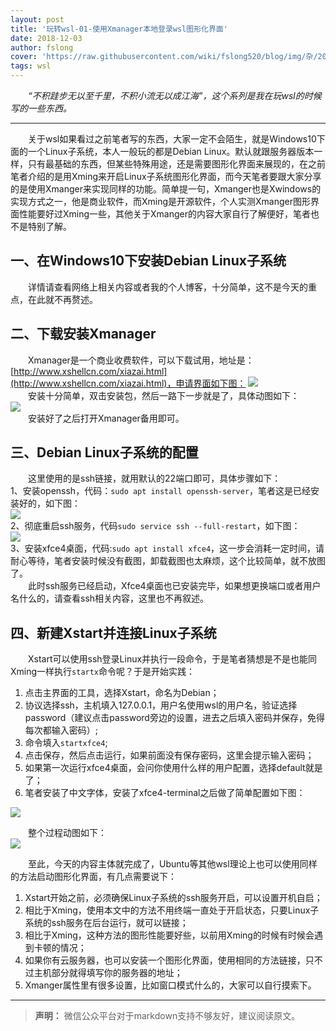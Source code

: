 ```yaml
---
layout: post
title: '玩转wsl-01-使用Xmanager本地登录wsl图形化界面'
date: 2018-12-03
author: fslong
cover: 'https://raw.githubusercontent.com/wiki/fslong520/blog/img/杂/2018.12.03/2018-12-03-01.jpg'
tags: wsl
---
```

  
&emsp;&emsp;*“不积跬步无以至千里，不积小流无以成江海”，这个系列是我在玩wsl的时候写的一些东西。*  
   

---
&emsp;&emsp;关于wsl如果看过之前笔者写的东西，大家一定不会陌生，就是Windows10下面的一个Linux子系统，本人一般玩的都是Debian Linux。默认就跟服务器版本一样，只有最基础的东西，但某些特殊用途，还是需要图形化界面来展现的，在之前笔者介绍的是用Xming来开启Linux子系统图形化界面，而今天笔者要跟大家分享的是使用Xmanger来实现同样的功能。简单提一句，Xmanger也是Xwindows的实现方式之一，他是商业软件，而Xming是开源软件，个人实测Xmanger图形界面性能要好过Xming一些，其他关于Xmanger的内容大家自行了解便好，笔者也不是特别了解。
## 一、在Windows10下安装Debian Linux子系统
&emsp;&emsp;详情请查看网络上相关内容或者我的个人博客，十分简单，这不是今天的重点，在此就不再赘述。  
## 二、下载安装Xmanager
&emsp;&emsp;Xmanager是一个商业收费软件，可以下载试用，地址是：[http://www.xshellcn.com/xiazai.html](http://www.xshellcn.com/xiazai.html)，申请界面如下图： 
![](https://raw.githubusercontent.com/wiki/fslong520/blog/img/杂/2018.12.03/2018-12-03-02.jpg)  
&emsp;&emsp;安装十分简单，双击安装包，然后一路下一步就是了，具体动图如下：  
![](https://raw.githubusercontent.com/wiki/fslong520/blog/img/杂/2018.12.03/2018-12-03-gif-01.gif)  
&emsp;&emsp;安装好了之后打开Xmanager备用即可。
## 三、Debian Linux子系统的配置
&emsp;&emsp;这里使用的是ssh链接，就用默认的22端口即可，具体步骤如下：  
1、安装openssh，代码：`sudo apt install openssh-server`，笔者这是已经安装好的，如下图：  
![](https://raw.githubusercontent.com/wiki/fslong520/blog/img/杂/2018.12.03/2018-12-03-09.jpg)  
2、彻底重启ssh服务，代码`sudo service ssh --full-restart`，如下图：  
![](https://raw.githubusercontent.com/wiki/fslong520/blog/img/杂/2018.12.03/2018-12-03-10.jpg)  
3、安装xfce4桌面，代码:`sudo apt install xfce4`，这一步会消耗一定时间，请耐心等待，笔者安装时候没有截图，卸载截图也太麻烦，这个比较简单，就不放图了。  
&emsp;&emsp;此时ssh服务已经启动，Xfce4桌面也已安装完毕，如果想更换端口或者用户名什么的，请查看ssh相关内容，这里也不再叙述。
## 四、新建Xstart并连接Linux子系统
&emsp;&emsp;Xstart可以使用ssh登录Linux并执行一段命令，于是笔者猜想是不是也能同Xming一样执行`startx`命令呢？于是开始实践：  
1. 点击主界面的工具，选择Xstart，命名为Debian；
2. 协议选择ssh，主机填入127.0.0.1，用户名使用wsl的用户名，验证选择password（建议点击password旁边的设置，进去之后填入密码并保存，免得每次都输入密码）;
3. 命令填入`startxfce4`;
4. 点击保存，然后点击运行，如果前面没有保存密码，这里会提示输入密码；
5. 如果第一次运行xfce4桌面，会问你使用什么样的用户配置，选择default就是了；
6. 笔者安装了中文字体，安装了xfce4-terminal之后做了简单配置如下图：  

![](https://raw.githubusercontent.com/wiki/fslong520/blog/img/杂/2018.12.03/2018-12-03-01.jpg)    

&emsp;&emsp;整个过程动图如下：  
![](https://raw.githubusercontent.com/wiki/fslong520/blog/img/杂/2018.12.03/2018-12-03-gif-02.gif)   

&emsp;&emsp;至此，今天的内容主体就完成了，Ubuntu等其他wsl理论上也可以使用同样的方法启动图形化界面，有几点需要说下：  
1. Xstart开始之前，必须确保Linux子系统的ssh服务开启，可以设置开机自启；
2. 相比于Xming，使用本文中的方法不用终端一直处于开启状态，只要Linux子系统的ssh服务在后台运行，就可以链接；
3. 相比于Xming，这种方法的图形性能要好些，以前用Xming的时候有时候会遇到卡顿的情况；
4. 如果你有云服务器，也可以安装一个图形化界面，使用相同的方法链接，只不过主机部分就得填写你的服务器的地址；
5. Xmanger属性里有很多设置，比如窗口模式什么的，大家可以自行摸索下。

---   
  
> **声明：**
> 微信公众平台对于markdown支持不够友好，建议阅读原文。